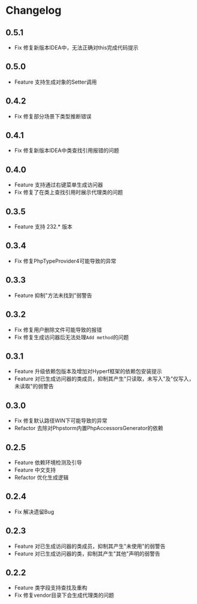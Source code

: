 # Changelog

## 0.5.1

* Fix 修复新版本IDEA中，无法正确对this完成代码提示

## 0.5.0

* Feature 支持生成对象的Setter调用

## 0.4.2

* Fix 修复部分场景下类型推断错误

## 0.4.1

* Fix 修复新版本IDEA中类查找引用报错的问题

## 0.4.0

* Feature 支持通过右键菜单生成访问器
* Fix 修复了在类上查找引用时展示代理类的问题

## 0.3.5

* Feature 支持 232.* 版本

## 0.3.4

* Fix 修复PhpTypeProvider4可能导致的异常

## 0.3.3

* Feature 抑制"方法未找到"弱警告

## 0.3.2

* Fix 修复用户删除文件可能导致的报错
* Fix 修复生成访问器后无法处理`Add method`的问题

## 0.3.1

* Feature 升级依赖包版本及增加对Hyperf框架的依赖包安装提示
* Feature 对已生成访问器的类成员，抑制其产生"只读取，未写入"及"仅写入，未读取"的弱警告

## 0.3.0

* Fix 修复默认路径WIN下可能导致的异常
* Refactor 去除对Phpstorm内置PhpAccessorsGenerator的依赖

## 0.2.5

* Feature 依赖环境检测及引导
* Feature 中文支持
* Refactor 优化生成逻辑

## 0.2.4

* Fix 解决遗留Bug

## 0.2.3

* Feature 对已生成访问器的类成员，抑制其产生"未使用"的弱警告
* Feature 对已生成访问器的类，抑制其产生"其他"声明的弱警告

## 0.2.2

* Feature 类字段支持查找及重构
* Fix 修复vendor目录下会生成代理类的问题
